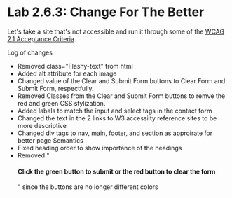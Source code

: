 # Lab 2.6.3: Change For The Better

Let's take a site that's not accessible and run it through some of the [WCAG 2.1 Acceptance Criteria](https://www.w3.org/TR/WCAG21/).


Log of changes
- Removed class="Flashy-text" from html
- Added alt attribute for each image
- Changed value of the Clear and Submit Form buttons to Clear Form and Submit Form, respectfully.
- Removed Classes from the Clear and Submit Form buttons to remve the red and green CSS stylization.
- Added labals to match the input and select tags in the contact form
- Changed the text in the 2 links to W3 accessilty reference sites to be more descriptive
- Changed div tags to nav, main, footer, and section as approirate for better page Semantics
- Fixed heading order to show importance of the headings
- Removed "<h4>Click the green button to submit or the red button to clear the form</h4>" since the buttons are no longer different colors